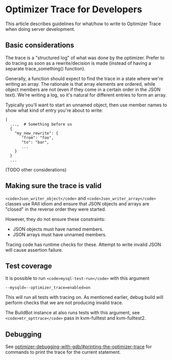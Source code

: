 
# Optimizer Trace for Developers

This article describes guidelines for what/how to write to Optimizer Trace when doing server development.


## Basic considerations


The trace is a "structured log" of what was done by the optimizer. Prefer to do tracing as soon as a rewrite/decision is made (instead of having a separate trace_something() function).


Generally, a function should expect to find the trace in a state where we're writing an array. The rationale is that array elements are ordered, while object members are not (even if they come in a certain order in the JSON text). We're writing a log, so it's natural for different entries to form an array.


Typically you'll want to start an unnamed object, then use member names to show what kind of entry you're about to write:


```
[
  ...,  # Something before us
  {
    "my_new_rewrite": {
       "from": "foo", 
       "to": "bar",
       ...
    }
  }
  ...
```

(TODO other considerations)


## Making sure the trace is valid


`<code>Json_writer_object</code>` and `<code>Json_writer_array</code>` classes use RAII idiom and ensure that JSON objects and arrays are "closed" in the reverse order they were started.


However, they do not ensure these constraints:


* JSON objects must have named members.
* JSON arrays must have unnamed members.


Tracing code has runtime checks for these. Attempt to write invalid JSON will cause assertion failure.


## Test coverage


It is possible to run `<code>mysql-test-run</code>` with this argument


```
--mysqld=--optimizer_trace=enabled=on
```

This will run all tests with tracing on. As mentioned earlier, debug build will perform checks that we are not producing invalid trace.


The BuildBot instance at [](https://buildbot.askmonty.org/) also runs tests with this argument, see `<code>mtr_opttrace</code>` pass in kvm-fulltest and kvm-fulltest2.


## Debugging


See [optimizer-debugging-with-gdb/#printing-the-optimizer-trace](../optimizer-debugging-with-gdb.md#printing-the-optimizer-trace) for commands to print the trace for the current statement.

